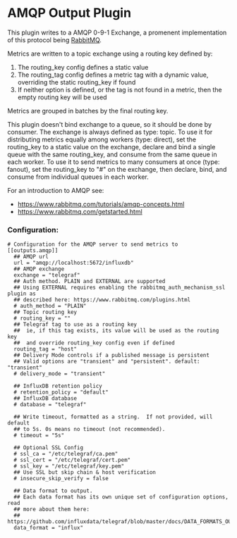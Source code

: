 # AMQP Output Plugin

This plugin writes to a AMQP 0-9-1 Exchange, a promenent implementation of this protocol being [RabbitMQ](https://www.rabbitmq.com/).

Metrics are written to a topic exchange using a routing key defined by:
1. The routing_key config defines a static value
2. The routing_tag config defines a metric tag with a dynamic value, overriding the static routing_key if found
3. If neither option is defined, or the tag is not found in a metric, then the empty routing key will be used

Metrics are grouped in batches by the final routing key.

This plugin doesn't bind exchange to a queue, so it should be done by consumer. The exchange is always defined as type: topic.
To use it for distributing metrics equally among workers (type: direct), set the routing_key to a static value on the exchange,
declare and bind a single queue with the same routing_key, and consume from the same queue in each worker.
To use it to send metrics to many consumers at once (type: fanout), set the routing_key to "#" on the exchange, then declare, bind,
and consume from individual queues in each worker.

For an introduction to AMQP see:
- https://www.rabbitmq.com/tutorials/amqp-concepts.html
- https://www.rabbitmq.com/getstarted.html

### Configuration:

```
# Configuration for the AMQP server to send metrics to
[[outputs.amqp]]
  ## AMQP url
  url = "amqp://localhost:5672/influxdb"
  ## AMQP exchange
  exchange = "telegraf"
  ## Auth method. PLAIN and EXTERNAL are supported
  ## Using EXTERNAL requires enabling the rabbitmq_auth_mechanism_ssl plugin as
  ## described here: https://www.rabbitmq.com/plugins.html
  # auth_method = "PLAIN"
  ## Topic routing key
  # routing_key = ""
  ## Telegraf tag to use as a routing key
  ##  ie, if this tag exists, its value will be used as the routing key
  ##  and override routing_key config even if defined
  routing_tag = "host"
  ## Delivery Mode controls if a published message is persistent
  ## Valid options are "transient" and "persistent". default: "transient"
  # delivery_mode = "transient"

  ## InfluxDB retention policy
  # retention_policy = "default"
  ## InfluxDB database
  # database = "telegraf"

  ## Write timeout, formatted as a string.  If not provided, will default
  ## to 5s. 0s means no timeout (not recommended).
  # timeout = "5s"

  ## Optional SSL Config
  # ssl_ca = "/etc/telegraf/ca.pem"
  # ssl_cert = "/etc/telegraf/cert.pem"
  # ssl_key = "/etc/telegraf/key.pem"
  ## Use SSL but skip chain & host verification
  # insecure_skip_verify = false

  ## Data format to output.
  ## Each data format has its own unique set of configuration options, read
  ## more about them here:
  ## https://github.com/influxdata/telegraf/blob/master/docs/DATA_FORMATS_OUTPUT.md
  data_format = "influx"
```
